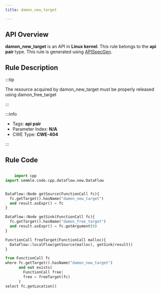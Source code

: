 ```yaml
---
title: damon_new_target

---
```



## API Overview
**damon_new_target** is an API in **Linux kernel**. This rule belongs to the **api pair** type. This rule is generated using [APISpecGen](../../tools/APISpecGen).
## Rule Description

:::tip

The resource acquired by damon_new_target must be properly released using damon_free_target

:::

:::info

- Tags: **api pair**
- Parameter Index: **N/A**
- CWE Type: **CWE-404**

:::

## Rule Code
```python

    import cpp
import semmle.code.cpp.dataflow.new.DataFlow


DataFlow::Node getSource(FunctionCall fc){
  fc.getTarget().hasName("damon_new_target")
  and result.asExpr() = fc
}

DataFlow::Node getSink(FunctionCall fc){
  fc.getTarget().hasName("damon_free_target")
  and result.asExpr() = fc.getArgument(0)
}

FunctionCall freeTarget(FunctionCall malloc){
  DataFlow::localFlow(getSource(malloc), getSink(result))
}

from FunctionCall fc
where fc.getTarget().hasName("damon_new_target")
      and not exists(
        FunctionCall free| 
        free = freeTarget(fc)
      )
select fc.getLocation()

    
```
